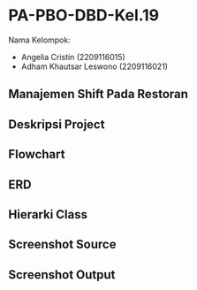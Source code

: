 # PA-PBO-DBD-Kel.19
Nama Kelompok:
- Angelia Cristin (2209116015)
- Adham Khautsar Leswono (2209116021)

## Manajemen Shift Pada Restoran

## Deskripsi Project

## Flowchart

## ERD

## Hierarki Class

## Screenshot Source

## Screenshot Output
